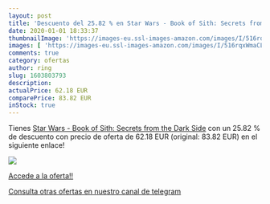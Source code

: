 ```yaml
---
layout: post
title: 'Descuento del 25.82 % en Star Wars - Book of Sith: Secrets from t'
date: 2020-01-01 18:33:37
thumbnailImage: 'https://images-eu.ssl-images-amazon.com/images/I/516rqxWmaCL._SL200_.jpg'
images: [ 'https://images-eu.ssl-images-amazon.com/images/I/516rqxWmaCL._SL200_.jpg' ]
comments: true
category: ofertas
author: ring
slug: 1603803793
description:
actualPrice: 62.18 EUR
comparePrice: 83.82 EUR
inStock: true
---
```


Tienes [Star Wars - Book of Sith: Secrets from the Dark Side](https://www.amazon.es/dp/1603803793/?tag=redken-21) con un 25.82 % de descuento con precio de oferta de 62.18 EUR (original: 83.82 EUR) en el siguiente enlace!

[![](https://images-eu.ssl-images-amazon.com/images/I/516rqxWmaCL._SL200_.jpg)](https://www.amazon.es/dp/1603803793/?tag=redken-21)

[Accede a la oferta!!](https://www.amazon.es/dp/1603803793/?tag=redken-21)

[Consulta otras ofertas en nuestro canal de telegram](https://t.me/s/ofertas25)
